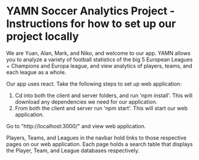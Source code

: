# YAMN Soccer Analytics Project - Instructions for how to set up our project locally 

We are Yuan, Alan, Mark, and Niko, and welcome to our app. YAMN allows you to analyze a variety of football statistics of the big 5 European Leagues + Champions and Europa league, and view analytics of players, teams, and each league as a whole.

Our app uses react. Take the following steps to set up web application:

1. Cd into both the client and server folders, and run 'npm install'. This will download any dependencies we need for our application.
2. From both the client and server run 'npm start'. This will start our web application.

Go to "http://localhost:3000/" and view web application. 

Players, Teams, and Leagues in the navbar hold links to those respective pages on our web application. Each page holds a search table that displays the Player, Team, and League databases respectively.
